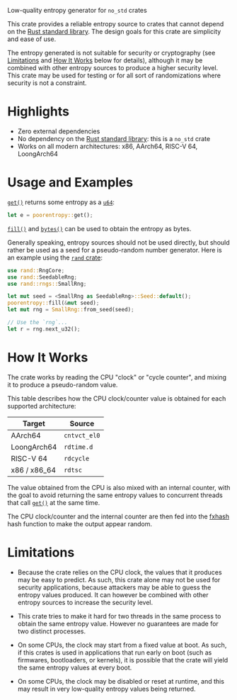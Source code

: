 Low-quality entropy generator for `no_std` crates

This crate provides a reliable entropy source to crates that cannot depend on the [Rust
standard library](https://doc.rust-lang.org/std/). The design goals for this crate are
simplicity and ease of use.

The entropy generated is not suitable for security or cryptography (see
[Limitations](#limitations) and [How It Works](#how-it-works) below for details), although it
may be combined with other entropy sources to produce a higher security level. This crate may
be used for testing or for all sort of randomizations where security is not a constraint.

# Highlights

- Zero external dependencies
- No dependency on the [Rust standard library](https://doc.rust-lang.org/std/): this is a
  `no_std` crate
- Works on all modern architectures: x86, AArch64, RISC-V 64, LoongArch64

# Usage and Examples

[`get()`](https://docs.rs/poorentropy/latest/poorentropy/fn.get.html) returns
some entropy as a
[`u64`](https://doc.rust-lang.org/stable/core/primitive.u64.html):

```rust
let e = poorentropy::get();
```

[`fill()`](https://docs.rs/poorentropy/latest/poorentropy/fn.fill.html) and
[`bytes()`](https://docs.rs/poorentropy/latest/poorentropy/fn.bytes.html) can
be used to obtain the entropy as bytes.

Generally speaking, entropy sources should not be used directly, but should rather be used as a
seed for a pseudo-random number generator. Here is an example using the [`rand`
crate](https://crates.io/crates/rand):

```rust
use rand::RngCore;
use rand::SeedableRng;
use rand::rngs::SmallRng;

let mut seed = <SmallRng as SeedableRng>::Seed::default();
poorentropy::fill(&mut seed);
let mut rng = SmallRng::from_seed(seed);

// Use the `rng`...
let r = rng.next_u32();
```

# How It Works

The crate works by reading the CPU "clock" or "cycle counter", and mixing it to produce a
pseudo-random value.

This table describes how the CPU clock/counter value is obtained for each supported
architecture:

| Target        | Source       |
|---------------|--------------|
| AArch64       | `cntvct_el0` |
| LoongArch64   | `rdtime.d`   |
| RISC-V 64     | `rdcycle`    |
| x86 / x86\_64 | `rdtsc`      |

The value obtained from the CPU is also mixed with an internal counter, with
the goal to avoid returning the same entropy values to concurrent threads that
call [`get()`] at the same time.

The CPU clock/counter and the internal counter are then fed into the [fxhash]
hash function to make the output appear random.

[`get()`]: https://docs.rs/poorentropy/latest/poorentropy/fn.get.html
[fxhash]: https://docs.rs/fxhash/latest/fxhash/

# Limitations

* Because the crate relies on the CPU clock, the values that it produces may be easy to
  predict. As such, this crate alone may not be used for security applications, because
  attackers may be able to guess the entropy values produced. It can however be combined with
  other entropy sources to increase the security level.

* This crate tries to make it hard for two threads in the same process to obtain the same
  entropy value. However no guarantees are made for two distinct processes.

* On some CPUs, the clock may start from a fixed value at boot. As such, if this crates is used
  in applications that run early on boot (such as firmwares, bootloaders, or kernels), it is
  possible that the crate will yield the same entropy values at every boot.

* On some CPUs, the clock may be disabled or reset at runtime, and this may result in very
  low-quality entropy values being returned.
